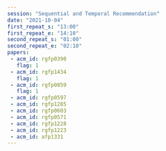 ```yaml
---
session: "Sequential and Temporal Recommendation"
date: "2021-10-04" 
first_repeat_s: "13:00" 
first_repeat_e: "14:10" 
second_repeat_s: "01:00" 
second_repeat_e: "02:10"
papers:
 - acm_id: rgfp0390
   flag: 1
 - acm_id: rgfp1434
   flag: 1
 - acm_id: rgfp0859
   flag: 1
 - acm_id: rgfp0597
 - acm_id: rgfp1285
 - acm_id: rgfp0603
 - acm_id: rgfp0571
 - acm_id: rgfp1228
 - acm_id: rgfp1223
 - acm_id: afp1331
---
```

